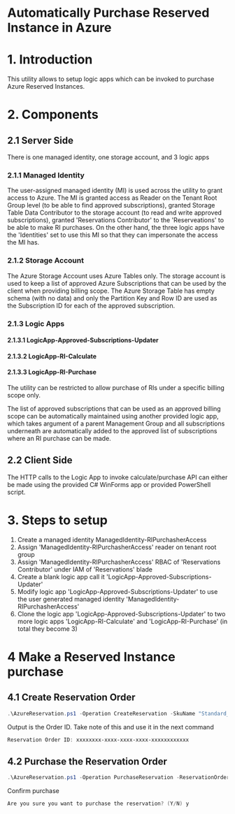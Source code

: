 # Automatically Purchase Reserved Instance in Azure

# 1. Introduction
This utility allows to setup logic apps which can be invoked to purchase Azure Reserved Instances.

# 2. Components
## 2.1 Server Side
There is one managed identity, one storage account, and 3 logic apps

### 2.1.1 Managed Identity
The user-assigned managed identity (MI) is used across the utility to grant access to Azure. The MI is granted access as Reader on the Tenant Root Group level (to be able to find approved subscriptions), granted Storage Table Data Contributor to the storage account (to read and write approved subscriptions), granted 'Reservations Contributor' to the 'Reserveations' to be able to make RI purchases. On the other hand, the three logic apps have the 'Identities' set to use this MI so that they can impersonate the access the MI has.

### 2.1.2 Storage Account
The Azure Storage Account uses Azure Tables only. The storage account is used to keep a list of approved Azure Subscriptions that can be used by the client when providing billing scope. The Azure Storage Table has empty schema (with no data) and only the Partition Key and Row ID are used as the Subscription ID for each of the approved subscription.

### 2.1.3  Logic Apps
####  2.1.3.1 LogicApp-Approved-Subscriptions-Updater
####  2.1.3.2 LogicApp-RI-Calculate
####  2.1.3.3 LogicApp-RI-Purchase

The utility can be restricted to allow purchase of RIs under a specific billing scope only. 

The list of approved subscriptions that can be used as an approved billing scope can be automatically maintained using another provided logic app, which takes argument of a parent Management Group and all subscriptions underneath are automatically added to the approved list of subscriptions where an RI purchase can be made.


## 2.2 Client Side
The HTTP calls to the Logic App to invoke calculate/purchase API can either be made using the provided C# WinForms app or provided PowerShell script.

# 3. Steps to setup 
1. Create a managed identity ManagedIdentity-RIPurchasherAccess
2. Assign 'ManagedIdentity-RIPurchasherAccess' reader on tenant root group
3. Assign 'ManagedIdentity-RIPurchasherAccess' RBAC of 'Reservations Contributor' under IAM of 'Reservations' blade
4. Create a blank logic app call it 'LogicApp-Approved-Subscriptions-Updater'
5. Modify logic app 'LogicApp-Approved-Subscriptions-Updater' to use the user generated managed identity 'ManagedIdentity-RIPurchasherAccess'
6. Clone the logic app 'LogicApp-Approved-Subscriptions-Updater' to two more logic apps 'LogicApp-RI-Calculate' and 'LogicApp-RI-Purchase' (in total they become 3)

# 4 Make a Reserved Instance purchase
## 4.1 Create Reservation Order
```powershell
.\AzureReservation.ps1 -Operation CreateReservation -SkuName "Standard_B1s" -Location "eastus" -Term "P1Y" -Quantity 1 -BillingScopeId "xxxxxxxx-xxxx-xxxx-xxxx-xxxxxxxxxxxx" -AppliedScopeType "Shared" -AppliedScopes "/subscriptions/xxxxxxxx-xxxx-xxxx-xxxx-xxxxxxxxxxxx" -logicAppUrl "https://xxxxxx.azure.com:443/workflows/xxxxxxxxxxxxxxxxxx2/triggers/When_a_HTTP_request_is_received/..." -Verbose 
```
Output is the Order ID. Take note of this and use it in the next command
```powershell
Reservation Order ID: xxxxxxxx-xxxx-xxxx-xxxx-xxxxxxxxxxxx
```

## 4.2 Purchase the Reservation Order
```powershell
.\AzureReservation.ps1 -Operation PurchaseReservation -ReservationOrderId "xxxxxxxx-xxxx-xxxx-xxxx-xxxxxxxxxxxx" -SkuName "Standard_B1s" -Location "eastus" -Term "P1Y" -Quantity 1 -BillingScopeId "xxxxxxxx-xxxx-xxxx-xxxx-xxxxxxxxxxxx" -AppliedScopeType "Shared" -AppliedScopes "/subscriptions/xxxxxxxx-xxxx-xxxx-xxxx-xxxxxxxxxxxx" -logicAppUrl "https://xxxxxx.azure.com:443/workflows/xxxxxxxxxxxxxxxxxx2/triggers/When_a_HTTP_request_is_received/..." -Verbose
```

Confirm purchase
```powershell
Are you sure you want to purchase the reservation? (Y/N) y
```


